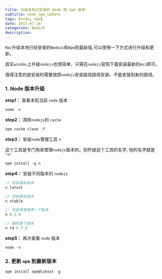 ```yaml
---
title: 升级本地已安装的 Node 和 npm 版本
subtitle: node_npm_update
tags: [node, npm]
date: 2017-07-18
categories: NodeJS
description:
---
```


`Mac`升级本地已经安装的`NodeJs`和`Npm`到最新版,可以使用一下方式进行升级和更新。

其实`windos`上升级`nodejs`也很简单，只需在`nodejs`官网下载安装最新的`msi`即可。

值得注意的是安装时需要按原`nodejs`安装路径路径安装，不能安装到新的路径。

<!--more-->

### 1. Node 版本升级

**step1：** 查看本机当前 `node` 版本

```javascript
node -v
```
**step2：** 清除`nodejs`的 `cache`

```javascript
npm cache clean -f
```

**step3：** 安装`node`管理工具 `n`

这个工具是专门用来管理`nodejs`版本的，别怀疑这个工具的名字, 他的名字就是 `"n"`

```javascript
npm install -g n
```
**step4：** 安装不同版本的 `nodejs`

```javascript
// 安装最新版本
n latest

// 安装稳定版本
n stable

// 安装或使用某一个版本
n 8.2.0

// 删除某个版本
n rm 6.7.0
```

**step5：** 再次查看 `node` 版本

```javascript
node -v
```

### 2. 更新 `npm` 到最新版本

```javascript
npm install npm@latest -g
```
